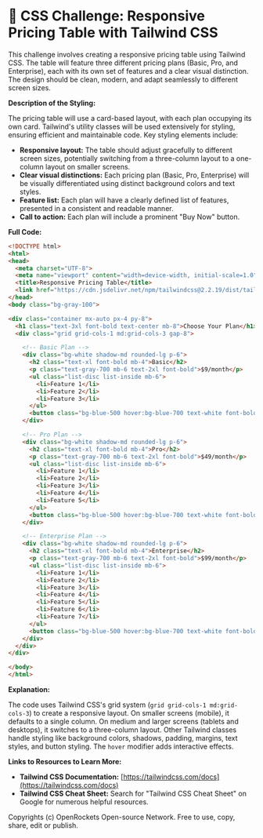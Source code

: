 # 🐞 CSS Challenge:  Responsive Pricing Table with Tailwind CSS


This challenge involves creating a responsive pricing table using Tailwind CSS.  The table will feature three different pricing plans (Basic, Pro, and Enterprise), each with its own set of features and a clear visual distinction. The design should be clean, modern, and adapt seamlessly to different screen sizes.

**Description of the Styling:**

The pricing table will use a card-based layout, with each plan occupying its own card.  Tailwind's utility classes will be used extensively for styling, ensuring efficient and maintainable code.  Key styling elements include:

* **Responsive layout:** The table should adjust gracefully to different screen sizes, potentially switching from a three-column layout to a one-column layout on smaller screens.
* **Clear visual distinctions:** Each pricing plan (Basic, Pro, Enterprise) will be visually differentiated using distinct background colors and text styles.
* **Feature list:**  Each plan will have a clearly defined list of features, presented in a consistent and readable manner.
* **Call to action:**  Each plan will include a prominent "Buy Now" button.


**Full Code:**

```html
<!DOCTYPE html>
<html>
<head>
  <meta charset="UTF-8">
  <meta name="viewport" content="width=device-width, initial-scale=1.0">
  <title>Responsive Pricing Table</title>
  <link href="https://cdn.jsdelivr.net/npm/tailwindcss@2.2.19/dist/tailwind.min.css" rel="stylesheet">
</head>
<body class="bg-gray-100">

<div class="container mx-auto px-4 py-8">
  <h1 class="text-3xl font-bold text-center mb-8">Choose Your Plan</h1>
  <div class="grid grid-cols-1 md:grid-cols-3 gap-8">

    <!-- Basic Plan -->
    <div class="bg-white shadow-md rounded-lg p-6">
      <h2 class="text-xl font-bold mb-4">Basic</h2>
      <p class="text-gray-700 mb-6 text-2xl font-bold">$9/month</p>
      <ul class="list-disc list-inside mb-6">
        <li>Feature 1</li>
        <li>Feature 2</li>
        <li>Feature 3</li>
      </ul>
      <button class="bg-blue-500 hover:bg-blue-700 text-white font-bold py-2 px-4 rounded">Buy Now</button>
    </div>

    <!-- Pro Plan -->
    <div class="bg-white shadow-md rounded-lg p-6">
      <h2 class="text-xl font-bold mb-4">Pro</h2>
      <p class="text-gray-700 mb-6 text-2xl font-bold">$49/month</p>
      <ul class="list-disc list-inside mb-6">
        <li>Feature 1</li>
        <li>Feature 2</li>
        <li>Feature 3</li>
        <li>Feature 4</li>
        <li>Feature 5</li>
      </ul>
      <button class="bg-blue-500 hover:bg-blue-700 text-white font-bold py-2 px-4 rounded">Buy Now</button>
    </div>

    <!-- Enterprise Plan -->
    <div class="bg-white shadow-md rounded-lg p-6">
      <h2 class="text-xl font-bold mb-4">Enterprise</h2>
      <p class="text-gray-700 mb-6 text-2xl font-bold">$99/month</p>
      <ul class="list-disc list-inside mb-6">
        <li>Feature 1</li>
        <li>Feature 2</li>
        <li>Feature 3</li>
        <li>Feature 4</li>
        <li>Feature 5</li>
        <li>Feature 6</li>
        <li>Feature 7</li>
      </ul>
      <button class="bg-blue-500 hover:bg-blue-700 text-white font-bold py-2 px-4 rounded">Buy Now</button>
    </div>
  </div>
</div>

</body>
</html>
```

**Explanation:**

The code uses Tailwind CSS's grid system (`grid grid-cols-1 md:grid-cols-3`) to create a responsive layout.  On smaller screens (mobile), it defaults to a single column. On medium and larger screens (tablets and desktops), it switches to a three-column layout.  Other Tailwind classes handle styling like background colors, shadows, padding, margins, text styles, and button styling.  The `hover` modifier adds interactive effects.

**Links to Resources to Learn More:**

* **Tailwind CSS Documentation:** [https://tailwindcss.com/docs](https://tailwindcss.com/docs)
* **Tailwind CSS Cheat Sheet:**  Search for "Tailwind CSS Cheat Sheet" on Google for numerous helpful resources.


Copyrights (c) OpenRockets Open-source Network. Free to use, copy, share, edit or publish.

